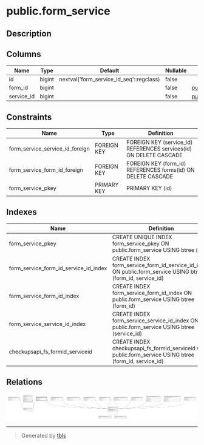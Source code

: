 # public.form_service

## Description

## Columns

| Name       | Type   | Default                                  | Nullable | Parents                               |
| ---------- | ------ | ---------------------------------------- | -------- | ------------------------------------- |
| id         | bigint | nextval('form_service_id_seq'::regclass) | false    |                                       |
| form_id    | bigint |                                          | false    | [public.forms](public.forms.md)       |
| service_id | bigint |                                          | false    | [public.services](public.services.md) |

## Constraints

| Name                            | Type        | Definition                                                         |
| ------------------------------- | ----------- | ------------------------------------------------------------------ |
| form_service_service_id_foreign | FOREIGN KEY | FOREIGN KEY (service_id) REFERENCES services(id) ON DELETE CASCADE |
| form_service_form_id_foreign    | FOREIGN KEY | FOREIGN KEY (form_id) REFERENCES forms(id) ON DELETE CASCADE       |
| form_service_pkey               | PRIMARY KEY | PRIMARY KEY (id)                                                   |

## Indexes

| Name                                  | Definition                                                                                                  |
| ------------------------------------- | ----------------------------------------------------------------------------------------------------------- |
| form_service_pkey                     | CREATE UNIQUE INDEX form_service_pkey ON public.form_service USING btree (id)                               |
| form_service_form_id_service_id_index | CREATE INDEX form_service_form_id_service_id_index ON public.form_service USING btree (form_id, service_id) |
| form_service_form_id_index            | CREATE INDEX form_service_form_id_index ON public.form_service USING btree (form_id)                        |
| form_service_service_id_index         | CREATE INDEX form_service_service_id_index ON public.form_service USING btree (service_id)                  |
| checkupsapi_fs_formid_serviceid       | CREATE INDEX checkupsapi_fs_formid_serviceid ON public.form_service USING btree (form_id, service_id)       |

## Relations

![er](public.form_service.svg)

---

> Generated by [tbls](https://github.com/k1LoW/tbls)
